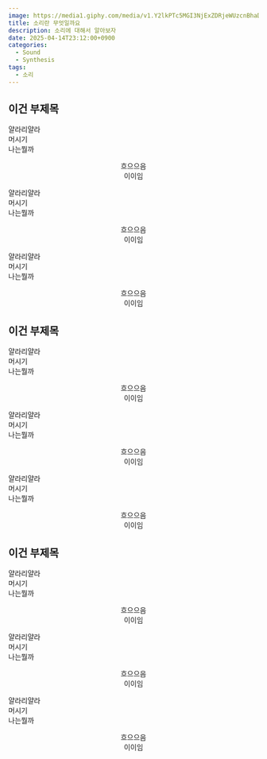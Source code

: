 ```yaml
---
image: https://media1.giphy.com/media/v1.Y2lkPTc5MGI3NjExZDRjeWUzcnBhaDQ2ampwYmFuZDJudjlpcXV3bGZkbDcyb3J5ZndvMiZlcD12MV9pbnRlcm5hbF9naWZfYnlfaWQmY3Q9Zw/LQv4IGmdZAF7TmMJEa/giphy.gif
title: 소리란 무엇일까요
description: 소리에 대해서 알아보자
date: 2025-04-14T23:12:00+0900
categories:
  - Sound
  - Synthesis
tags:
  - 소리
---
```

## 이건 부제목

얄라리얄라<br>머시기<br>나는뭘까<p style="text-align:center">흐으으음<br>이이임</p>




얄라리얄라<br>머시기<br>나는뭘까<p style="text-align:center">흐으으음<br>이이임</p>









얄라리얄라<br>머시기<br>나는뭘까<p style="text-align:center">흐으으음<br>이이임</p>









## 이건 부제목

얄라리얄라<br>머시기<br>나는뭘까<p style="text-align:center">흐으으음<br>이이임</p>





얄라리얄라<br>머시기<br>나는뭘까<p style="text-align:center">흐으으음<br>이이임</p>











얄라리얄라<br>머시기<br>나는뭘까<p style="text-align:center">흐으으음<br>이이임</p>














## 이건 부제목

얄라리얄라<br>머시기<br>나는뭘까<p style="text-align:center">흐으으음<br>이이임</p>





얄라리얄라<br>머시기<br>나는뭘까<p style="text-align:center">흐으으음<br>이이임</p>











얄라리얄라<br>머시기<br>나는뭘까<p style="text-align:center">흐으으음<br>이이임</p>
